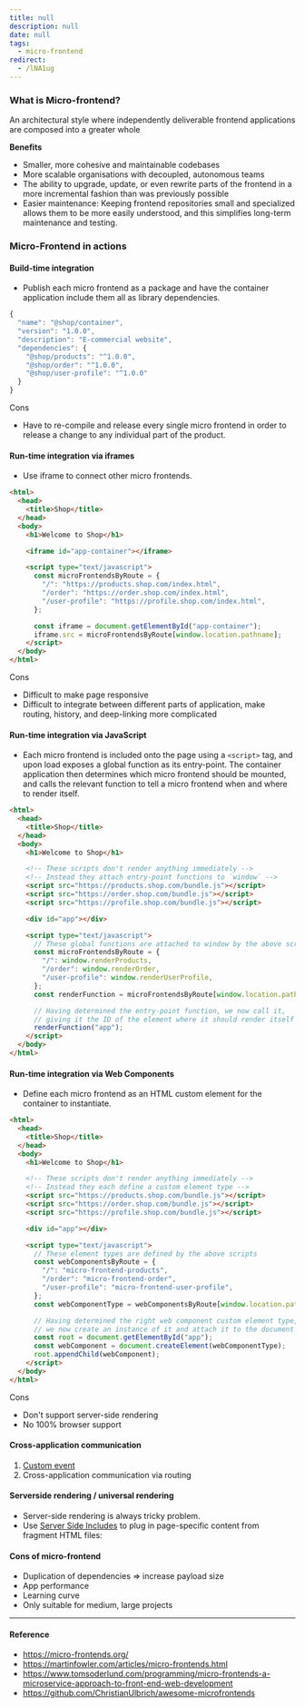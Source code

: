 ```yaml
---
title: null
description: null
date: null
tags:
  - micro-frontend
redirect:
  - /lNA1ug
---
```


### What is Micro-frontend?

An architectural style where independently deliverable frontend applications are composed into a greater whole

**Benefits**

- Smaller, more cohesive and maintainable codebases
- More scalable organisations with decoupled, autonomous teams
- The ability to upgrade, update, or even rewrite parts of the frontend in a more incremental fashion than was previously possible
- Easier maintenance: Keeping frontend repositories small and specialized allows them to be more easily understood, and this simplifies long-term maintenance and testing.

### Micro-Frontend in actions

#### Build-time integration

- Publish each micro frontend as a package and have the container application include them all as library dependencies.

```js
{
  "name": "@shop/container",
  "version": "1.0.0",
  "description": "E-commercial website",
  "dependencies": {
    "@shop/products": "^1.0.0",
    "@shop/order": "^1.0.0",
    "@shop/user-profile": "^1.0.0"
  }
}
```

Cons

- Have to re-compile and release every single micro frontend in order to release a change to any individual part of the product.

#### Run-time integration via iframes

- Use iframe to connect other micro frontends.

```html
<html>
  <head>
    <title>Shop</title>
  </head>
  <body>
    <h1>Welcome to Shop</h1>

    <iframe id="app-container"></iframe>

    <script type="text/javascript">
      const microFrontendsByRoute = {
        "/": "https://products.shop.com/index.html",
        "/order": "https://order.shop.com/index.html",
        "/user-profile": "https://profile.shop.com/index.html",
      };

      const iframe = document.getElementById("app-container");
      iframe.src = microFrontendsByRoute[window.location.pathname];
    </script>
  </body>
</html>
```

Cons

- Difficult to make page responsive
- Difficult to integrate between different parts of application, make routing, history, and deep-linking more complicated

#### Run-time integration via JavaScript

- Each micro frontend is included onto the page using a `<script>` tag, and upon load exposes a global function as its entry-point. The container application then determines which micro frontend should be mounted, and calls the relevant function to tell a micro frontend when and where to render itself.

```html
<html>
  <head>
    <title>Shop</title>
  </head>
  <body>
    <h1>Welcome to Shop</h1>

    <!-- These scripts don't render anything immediately -->
    <!-- Instead they attach entry-point functions to `window` -->
    <script src="https://products.shop.com/bundle.js"></script>
    <script src="https://order.shop.com/bundle.js"></script>
    <script src="https://profile.shop.com/bundle.js"></script>

    <div id="app"></div>

    <script type="text/javascript">
      // These global functions are attached to window by the above scripts
      const microFrontendsByRoute = {
        "/": window.renderProducts,
        "/order": window.renderOrder,
        "/user-profile": window.renderUserProfile,
      };
      const renderFunction = microFrontendsByRoute[window.location.pathname];

      // Having determined the entry-point function, we now call it,
      // giving it the ID of the element where it should render itself
      renderFunction("app");
    </script>
  </body>
</html>
```

#### Run-time integration via Web Components

- Define each micro frontend as an HTML custom element for the container to instantiate.

```html
<html>
  <head>
    <title>Shop</title>
  </head>
  <body>
    <h1>Welcome to Shop</h1>

    <!-- These scripts don't render anything immediately -->
    <!-- Instead they each define a custom element type -->
    <script src="https://products.shop.com/bundle.js"></script>
    <script src="https://order.shop.com/bundle.js"></script>
    <script src="https://profile.shop.com/bundle.js"></script>

    <div id="app"></div>

    <script type="text/javascript">
      // These element types are defined by the above scripts
      const webComponentsByRoute = {
        "/": "micro-frontend-products",
        "/order": "micro-frontend-order",
        "/user-profile": "micro-frontend-user-profile",
      };
      const webComponentType = webComponentsByRoute[window.location.pathname];

      // Having determined the right web component custom element type,
      // we now create an instance of it and attach it to the document
      const root = document.getElementById("app");
      const webComponent = document.createElement(webComponentType);
      root.appendChild(webComponent);
    </script>
  </body>
</html>
```

Cons

- Don't support server-side rendering
- No 100% browser support

#### Cross-application communication

1. [Custom event](https://developer.mozilla.org/en-US/docs/Web/Events/Creating_and_triggering_events)
2. Cross-application communication via routing

#### Serverside rendering / universal rendering

- Server-side rendering is always tricky problem.
- Use [Server Side Includes](https://en.wikipedia.org/wiki/Server_Side_Includes) to plug in page-specific content from fragment HTML files:

#### Cons of micro-frontend

- Duplication of dependencies => increase payload size
- App performance
- Learning curve
- Only suitable for medium, large projects

---

#### Reference

- https://micro-frontends.org/
- https://martinfowler.com/articles/micro-frontends.html
- https://www.tomsoderlund.com/programming/micro-frontends-a-microservice-approach-to-front-end-web-development
- https://github.com/ChristianUlbrich/awesome-microfrontends
